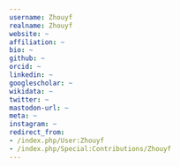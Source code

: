 ```yaml
---
username: Zhouyf
realname: Zhouyf
website: ~
affiliation: ~
bio: ~
github: ~
orcid: ~
linkedin: ~
googlescholar: ~
wikidata: ~
twitter: ~
mastodon-url: ~
meta: ~
instagram: ~
redirect_from:
- /index.php/User:Zhouyf
- /index.php/Special:Contributions/Zhouyf
---
```

